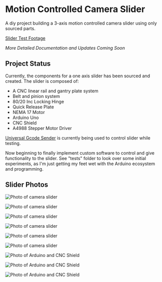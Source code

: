 # Motion Controlled Camera Slider

A diy project building a 3-axis motion controlled camera slider using only sourced parts.

[Slider Test Footage](https://youtu.be/CUi4NhEGpUY)

*More Detailed Documentation and Updates Coming Soon*

## Project Status

Currently, the components for a one axis slider has been sourced and created. The slider is composed of:

- A CNC linear rail and gantry plate system
- Belt and pinion system
- 80/20 Inc Locking Hinge
- Quick Release Plate
- NEMA 17 Motor
- Arduino Uno
- CNC Shield
- A4988 Stepper Motor Driver

[Universal Gcode Sender](https://winder.github.io/ugs_website/) is currently being used to control slider while testing.

Now beginning to finally implement custom software to control and give functionality to the slider. See "tests" folder to look over some initial experiments, as I'm just getting my feet wet with the Arduino ecosystem and programming.

## Slider Photos

![Photo of camera slider](assets/slider1.jpeg)

![Photo of camera slider](assets/slider2.jpeg)

![Photo of camera slider](assets/slider3.jpeg)

![Photo of camera slider](assets/slider4.jpeg)

![Photo of camera slider](assets/slider5.jpeg)

![Photo of camera slider](assets/slider6.jpeg)

![Photo of Arduino and CNC Shield](assets/arduino1.jpeg)

![Photo of Arduino and CNC Shield](assets/arduino2.jpeg)

![Photo of Arduino and CNC Shield](assets/arduino3.jpeg)
